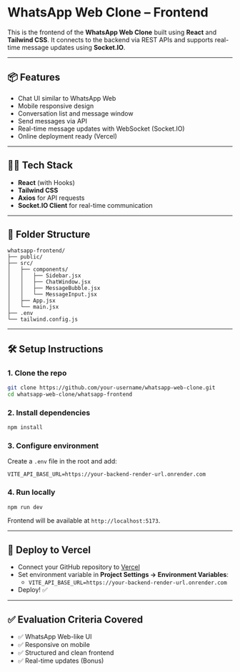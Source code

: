 
# WhatsApp Web Clone – Frontend

This is the frontend of the **WhatsApp Web Clone** built using **React** and **Tailwind CSS**. It connects to the backend via REST APIs and supports real-time message updates using **Socket.IO**.

---

## 📦 Features

- Chat UI similar to WhatsApp Web
- Mobile responsive design
- Conversation list and message window
- Send messages via API
- Real-time message updates with WebSocket (Socket.IO)
- Online deployment ready (Vercel)

---

## 🧑‍💻 Tech Stack

- **React** (with Hooks)
- **Tailwind CSS**
- **Axios** for API requests
- **Socket.IO Client** for real-time communication

---

## 📁 Folder Structure

```
whatsapp-frontend/
├── public/
├── src/
│   ├── components/
│   │   ├── Sidebar.jsx
│   │   ├── ChatWindow.jsx
│   │   ├── MessageBubble.jsx
│   │   └── MessageInput.jsx
│   ├── App.jsx
│   └── main.jsx
├── .env
└── tailwind.config.js
```

---

## 🛠️ Setup Instructions

### 1. Clone the repo

```bash
git clone https://github.com/your-username/whatsapp-web-clone.git
cd whatsapp-web-clone/whatsapp-frontend
```

### 2. Install dependencies

```bash
npm install
```

### 3. Configure environment

Create a `.env` file in the root and add:

```
VITE_API_BASE_URL=https://your-backend-render-url.onrender.com
```

### 4. Run locally

```bash
npm run dev
```

Frontend will be available at `http://localhost:5173`.

---

## 🚀 Deploy to Vercel

- Connect your GitHub repository to [Vercel](https://vercel.com)
- Set environment variable in **Project Settings → Environment Variables**:
  - `VITE_API_BASE_URL=https://your-backend-render-url.onrender.com`
- Deploy! ✅

---

## ✅ Evaluation Criteria Covered

- ✅ WhatsApp Web-like UI
- ✅ Responsive on mobile
- ✅ Structured and clean frontend
- ✅ Real-time updates (Bonus)
